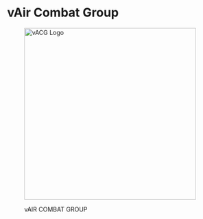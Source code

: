 # vAir Combat Group

<figure>
<p><img alt="vACG Logo" src="/assests/images/RAAFv_Unit_HQvACG.png" width="400">
  </p>
<figcaption>vAIR COMBAT GROUP</figcaption>
</figure>


